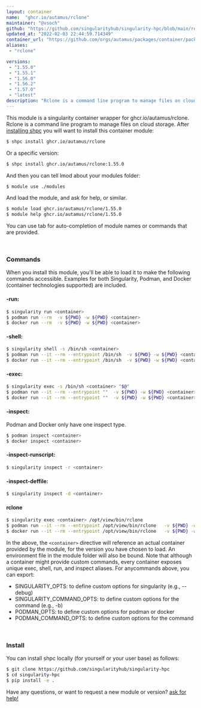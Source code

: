 ```yaml
---
layout: container
name:  "ghcr.io/autamus/rclone"
maintainer: "@vsoch"
github: "https://github.com/singularityhub/singularity-hpc/blob/main/registry/ghcr.io/autamus/rclone/container.yaml"
updated_at: "2022-02-03 22:44:59.714349"
container_url: "https://github.com/orgs/autamus/packages/container/package/rclone"
aliases:
 - "rclone"

versions:
 - "1.55.0"
 - "1.55.1"
 - "1.56.0"
 - "1.56.2"
 - "1.57.0"
 - "latest"
description: "Rclone is a command line program to manage files on cloud storage."
---
```


This module is a singularity container wrapper for ghcr.io/autamus/rclone.
Rclone is a command line program to manage files on cloud storage.
After [installing shpc](#install) you will want to install this container module:

```bash
$ shpc install ghcr.io/autamus/rclone
```

Or a specific version:

```bash
$ shpc install ghcr.io/autamus/rclone:1.55.0
```

And then you can tell lmod about your modules folder:

```bash
$ module use ./modules
```

And load the module, and ask for help, or similar.

```bash
$ module load ghcr.io/autamus/rclone/1.55.0
$ module help ghcr.io/autamus/rclone/1.55.0
```

You can use tab for auto-completion of module names or commands that are provided.

<br>

### Commands

When you install this module, you'll be able to load it to make the following commands accessible.
Examples for both Singularity, Podman, and Docker (container technologies supported) are included.

#### -run:

```bash
$ singularity run <container>
$ podman run --rm  -v ${PWD} -w ${PWD} <container>
$ docker run --rm  -v ${PWD} -w ${PWD} <container>
```

#### -shell:

```bash
$ singularity shell -s /bin/sh <container>
$ podman run --it --rm --entrypoint /bin/sh  -v ${PWD} -w ${PWD} <container>
$ docker run --it --rm --entrypoint /bin/sh  -v ${PWD} -w ${PWD} <container>
```

#### -exec:

```bash
$ singularity exec -s /bin/sh <container> "$@"
$ podman run --it --rm --entrypoint ""  -v ${PWD} -w ${PWD} <container> "$@"
$ docker run --it --rm --entrypoint ""  -v ${PWD} -w ${PWD} <container> "$@"
```

#### -inspect:

Podman and Docker only have one inspect type.

```bash
$ podman inspect <container>
$ docker inspect <container>
```

#### -inspect-runscript:

```bash
$ singularity inspect -r <container>
```

#### -inspect-deffile:

```bash
$ singularity inspect -d <container>
```


#### rclone
       
```bash
$ singularity exec <container> /opt/view/bin/rclone
$ podman run --it --rm --entrypoint /opt/view/bin/rclone   -v ${PWD} -w ${PWD} <container> -c " $@"
$ docker run --it --rm --entrypoint /opt/view/bin/rclone   -v ${PWD} -w ${PWD} <container> -c " $@"
```



In the above, the `<container>` directive will reference an actual container provided
by the module, for the version you have chosen to load. An environment file in the
module folder will also be bound. Note that although a container
might provide custom commands, every container exposes unique exec, shell, run, and
inspect aliases. For anycommands above, you can export:

 - SINGULARITY_OPTS: to define custom options for singularity (e.g., --debug)
 - SINGULARITY_COMMAND_OPTS: to define custom options for the command (e.g., -b)
 - PODMAN_OPTS: to define custom options for podman or docker
 - PODMAN_COMMAND_OPTS: to define custom options for the command

<br>
  
### Install

You can install shpc locally (for yourself or your user base) as follows:

```bash
$ git clone https://github.com/singularityhub/singularity-hpc
$ cd singularity-hpc
$ pip install -e .
```

Have any questions, or want to request a new module or version? [ask for help!](https://github.com/singularityhub/singularity-hpc/issues)
